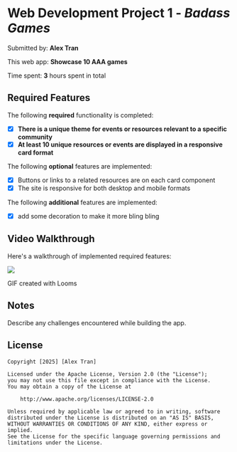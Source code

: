 # Web Development Project 1 - *Badass Games*

Submitted by: **Alex Tran**

This web app: **Showcase 10 AAA games**

Time spent: **3** hours spent in total

## Required Features

The following **required** functionality is completed:

- [x] **There is a unique theme for events or resources relevant to a specific community**
- [x] **At least 10 unique resources or events are displayed in a responsive card format**

The following **optional** features are implemented:

- [x] Buttons or links to a related resources are on each card component
- [x] The site is responsive for both desktop and mobile formats

The following **additional** features are implemented:

* [x] add some decoration to make it more bling bling

## Video Walkthrough

Here's a walkthrough of implemented required features:


<img style="max-width:300px;" src="https://cdn.loom.com/sessions/thumbnails/d58e52b8fbaa45f1a31ce5d01e3eb6ce-5d1d972e1647e40e-full-play.gif">



<!-- Replace this with whatever GIF tool you used! -->
GIF created with Looms  
<!-- Recommended tools:
[Kap](https://getkap.co/) for macOS
[ScreenToGif](https://www.screentogif.com/) for Windows
[peek](https://github.com/phw/peek) for Linux. -->

## Notes

Describe any challenges encountered while building the app.

## License

    Copyright [2025] [Alex Tran]

    Licensed under the Apache License, Version 2.0 (the "License");
    you may not use this file except in compliance with the License.
    You may obtain a copy of the License at

        http://www.apache.org/licenses/LICENSE-2.0

    Unless required by applicable law or agreed to in writing, software
    distributed under the License is distributed on an "AS IS" BASIS,
    WITHOUT WARRANTIES OR CONDITIONS OF ANY KIND, either express or implied.
    See the License for the specific language governing permissions and
    limitations under the License.